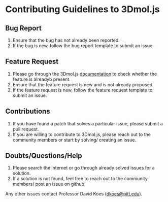 # Contributing Guidelines to 3Dmol.js

## Bug Report
 
 1. Ensure that the bug has not already been reported.
 2. If the bug is new, follow the bug report template to submit an issue.
 
 ## Feature Request
 
 1. Please go through the 3Dmol.js [documentation](http://3dmol.csb.pitt.edu/doc/index.html) to check whether the feature is alreadyb present.
 2. Ensure that the feature request is new and is not already proposed.
 3. If the feature request is new, follow the feature request template to submit an issue.
 
 ## Contributions
 
 1. If you have found a patch that solves a particular issue, please submit a pull request.
 2. If you are willing to contribute to 3Dmol.js, please reach out to the community members or start by solving/ creating an issue.

 ## Doubts/Questions/Help 
 
 1. Please search the internet or go through already solved issues for a solution.
 2. If a solution is not found, feel free to reach out to the community members/ post an issue on github.
 
 Any other issues contact Professor David Koes (dkoes@pitt.edu).
 
